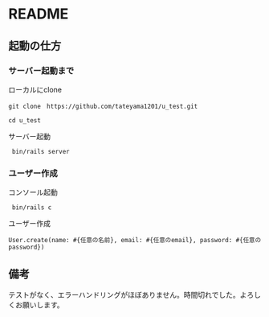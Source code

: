 # README
## 起動の仕方
### サーバー起動まで
ローカルにclone
```
git clone　https://github.com/tateyama1201/u_test.git
```

```
cd u_test
```
サーバー起動
```
 bin/rails server
```

### ユーザー作成

コンソール起動
```
 bin/rails c
```

ユーザー作成
```
User.create(name: #{任意の名前}, email: #{任意のemail}, password: #{任意のpassword})
```

## 備考
テストがなく、エラーハンドリングがほぼありません。時間切れでした。よろしくお願いします。

